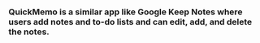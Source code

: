 <h3>QuickMemo is a similar app like Google Keep Notes where users add notes and to-do lists and can edit, add, and delete the notes.</h3>
